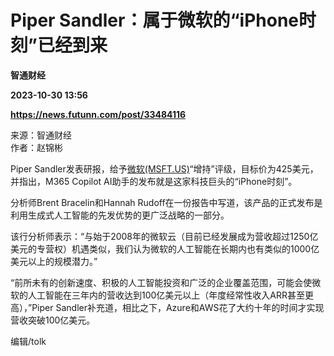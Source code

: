 # Piper Sandler：属于微软的“iPhone时刻”已经到来
**智通财经**

**2023-10-30 13:56**

**https://news.futunn.com/post/33484116**

来源：智通财经  
作者：赵锦彬

Piper Sandler发表研报，给予[微软(MSFT.US)](https://www.futunn.com/quote/stock?m=us&code=MSFT)“增持”评级，目标价为425美元，并指出，M365 Copilot AI助手的发布就是这家科技巨头的“iPhone时刻”。

分析师Brent Bracelin和Hannah Rudoff在一份报告中写道，该产品的正式发布是利用生成式人工智能的先发优势的更广泛战略的一部分。

该行分析师表示：“与始于2008年的微软云（目前已经发展成为营收超过1250亿美元的专营权）机遇类似，我们认为微软的人工智能在长期内也有类似的1000亿美元以上的规模潜力。”

“前所未有的创新速度、积极的人工智能投资和广泛的企业覆盖范围，可能会使微软的人工智能在三年内的营收达到100亿美元以上（年度经常性收入ARR甚至更高），”Piper Sandler补充道，相比之下，Azure和AWS花了大约十年的时间才实现营收突破100亿美元。

编辑/tolk